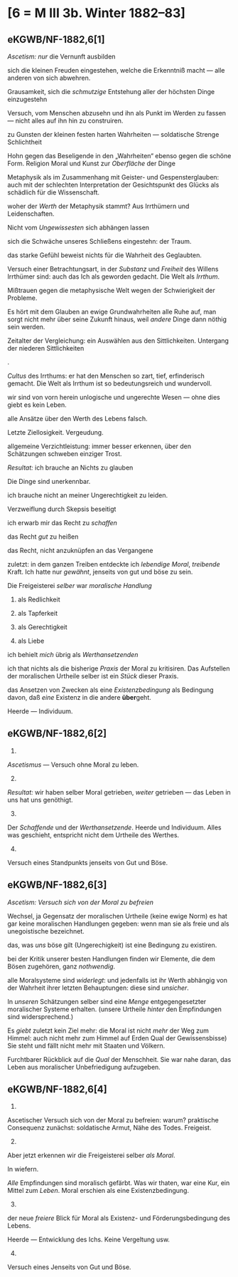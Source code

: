 # [6 = M III 3b. Winter 1882–83]

## eKGWB/NF-1882,6[1]

*Ascetism:* *nur* die Vernunft ausbilden

sich die kleinen Freuden eingestehen, welche die Erkenntniß macht — alle anderen von sich abwehren.

Grausamkeit, sich die *schmutzige* Entstehung aller der höchsten Dinge einzugestehn

Versuch, vom Menschen abzusehn und ihn als Punkt im Werden zu fassen — nicht alles auf ihn hin zu construiren.

zu Gunsten der kleinen festen harten Wahrheiten — soldatische Strenge Schlichtheit

Hohn gegen das Beseligende in den „Wahrheiten“ ebenso gegen die schöne Form. Religion Moral und Kunst zur *Oberfläche* der Dinge

Metaphysik als im Zusammenhang mit Geister- und Gespensterglauben: auch mit der schlechten Interpretation der Gesichtspunkt des Glücks als schädlich für die Wissenschaft.

woher der *Werth* der Metaphysik stammt? Aus Irrthümern und Leidenschaften.

Nicht vom *Ungewissesten* sich abhängen lassen

sich die Schwäche unseres Schließens eingestehn: der Traum.

das starke Gefühl beweist nichts für die Wahrheit des Geglaubten.

Versuch einer Betrachtungsart, in der *Substanz* und *Freiheit* des Willens Irrthümer sind: auch das Ich als geworden gedacht. Die Welt als *Irrthum*.

Mißtrauen gegen die metaphysische Welt wegen der Schwierigkeit der Probleme.

Es hört mit dem Glauben an ewige Grundwahrheiten alle Ruhe auf, man sorgt nicht mehr über seine Zukunft hinaus, weil *andere* Dinge dann nöthig sein werden.

Zeitalter der Vergleichung: ein Auswählen aus den Sittlichkeiten. Untergang der niederen Sittlichkeiten

.

*Cultus* des Irrthums: er hat den Menschen so zart, tief, erfinderisch gemacht. Die Welt als Irrthum ist so bedeutungsreich und wundervoll.

wir sind von vorn herein unlogische und ungerechte Wesen — ohne dies giebt es kein Leben.

alle Ansätze über den Werth des Lebens falsch.

Letzte Ziellosigkeit. Vergeudung.

allgemeine Verzichtleistung: immer besser erkennen, über den Schätzungen schweben einziger Trost.

*Resultat:* ich brauche an Nichts zu glauben

Die Dinge sind unerkennbar.

ich brauche nicht an meiner Ungerechtigkeit zu leiden.

Verzweiflung durch Skepsis beseitigt

ich erwarb mir das Recht zu *schaffen*

das Recht *gut* zu heißen

das Recht, nicht anzuknüpfen an das Vergangene

zuletzt: in dem ganzen Treiben entdeckte ich *lebendige Moral*, *treibende* Kraft. Ich hatte nur *gewähnt*, jenseits von gut und böse zu sein.

Die Freigeisterei *selber* war *moralische Handlung*

1) als Redlichkeit

2) als Tapferkeit

3) als Gerechtigkeit

4) als Liebe

ich behielt *mich* übrig als *Werthansetzenden*

ich that nichts als die bisherige *Praxis* der Moral zu kritisiren. Das Aufstellen der moralischen Urtheile selber ist ein *Stück* dieser Praxis.

das Ansetzen von Zwecken als eine *Existenzbedingung* als Bedingung davon, daß *eine* Existenz in die andere **über**geht.

Heerde — Individuum.

## eKGWB/NF-1882,6[2]

1. 

*Ascetismus* — Versuch ohne Moral zu leben.

2.

*Resultat:* wir haben selber Moral getrieben, *weiter* getrieben — das Leben in uns hat uns genöthigt.

3.

Der *Schaffende* und der *Werthansetzende*.
Heerde und Individuum.
Alles was geschieht, entspricht nicht dem Urtheile des Werthes.

4.

Versuch eines Standpunkts jenseits von Gut und Böse.

## eKGWB/NF-1882,6[3]

*Ascetism: Versuch sich von der Moral zu befreien*

Wechsel, ja Gegensatz der moralischen Urtheile (keine ewige Norm)
es hat gar keine moralischen Handlungen gegeben: wenn man sie als freie und als unegoistische bezeichnet.

das, was *uns* böse gilt (Ungerechigkeit) ist eine Bedingung zu existiren.

bei der Kritik unserer besten Handlungen finden wir Elemente, die dem Bösen zugehören, ganz *nothwendig*.

alle Moralsysteme sind *widerlegt*: und jedenfalls ist ihr Werth abhängig von der Wahrheit ihrer letzten Behauptungen: diese sind *unsicher*.

In *unseren* Schätzungen selber sind eine *Menge* entgegengesetzter moralischer Systeme erhalten.
(unsere Urtheile *hinter* den Empfindungen sind widersprechend.)

Es *giebt* zuletzt kein Ziel mehr: die Moral ist nicht *mehr* der Weg zum Himmel: auch nicht mehr zum Himmel auf Erden Qual der Gewissensbisse) Sie steht und fällt nicht mehr mit Staaten und Völkern.

Furchtbarer Rückblick auf die *Qual* der Menschheit. Sie war nahe daran, das Leben aus moralischer Unbefriedigung aufzugeben.

## eKGWB/NF-1882,6[4]

1) 

Ascetischer Versuch sich von der Moral zu befreien: warum? praktische Consequenz zunächst: soldatische Armut, Nähe des Todes. Freigeist.

2)

Aber jetzt erkennen wir die Freigeisterei selber *als Moral*.

In wiefern.

*Alle* Empfindungen sind moralisch gefärbt. Was wir thaten, war eine Kur, ein Mittel zum *Leben*. Moral erschien als eine Existenzbedingung.

3)

der neue *freiere* Blick für Moral als Existenz- und Förderungsbedingung des Lebens.

Heerde — Entwicklung des Ichs. Keine Vergeltung usw.

4)

Versuch eines Jenseits von Gut und Böse.
